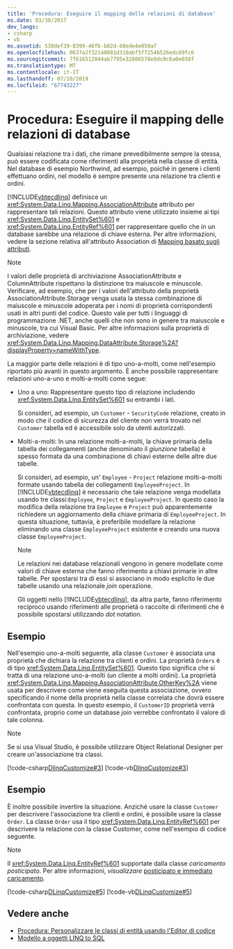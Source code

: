 ```yaml
---
title: 'Procedura: Eseguire il mapping delle relazioni di database'
ms.date: 03/30/2017
dev_langs:
- csharp
- vb
ms.assetid: 538def39-8399-46fb-b02d-60ede4e050af
ms.openlocfilehash: 0637a2f32140081d310abf5f7254b526edc69fc6
ms.sourcegitcommit: 7f616512044ab7795e32806578e8dc0c6a0e038f
ms.translationtype: MT
ms.contentlocale: it-IT
ms.lasthandoff: 07/10/2019
ms.locfileid: "67743227"
---
```

# <a name="how-to-map-database-relationships"></a>Procedura: Eseguire il mapping delle relazioni di database
Qualsiasi relazione tra i dati, che rimane prevedibilmente sempre la stessa, può essere codificata come riferimenti alla proprietà nella classe di entità. Nel database di esempio Northwind, ad esempio, poiché in genere i clienti effettuano ordini, nel modello è sempre presente una relazione tra clienti e ordini.  
  
 [!INCLUDE[vbtecdlinq](../../../../../../includes/vbtecdlinq-md.md)] definisce un <xref:System.Data.Linq.Mapping.AssociationAttribute> attributo per rappresentare tali relazioni. Questo attributo viene utilizzato insieme ai tipi <xref:System.Data.Linq.EntitySet%601> e <xref:System.Data.Linq.EntityRef%601> per rappresentare quello che in un database sarebbe una relazione di chiave esterna. Per altre informazioni, vedere la sezione relativa all'attributo Association di [Mapping basato sugli attributi](../../../../../../docs/framework/data/adonet/sql/linq/attribute-based-mapping.md).  
  
> [!NOTE]
>  I valori delle proprietà di archiviazione AssociationAttribute e ColumnAttribute rispettano la distinzione tra maiuscole e minuscole. Verificare, ad esempio, che per i valori dell'attributo della proprietà AssociationAttribute.Storage venga usata la stessa combinazione di maiuscole e minuscole adoperata per i nomi di proprietà corrispondenti usati in altri punti del codice. Questo vale per tutti i linguaggi di programmazione .NET, anche quelli che non sono in genere tra maiuscole e minuscole, tra cui Visual Basic. Per altre informazioni sulla proprietà di archiviazione, vedere <xref:System.Data.Linq.Mapping.DataAttribute.Storage%2A?displayProperty=nameWithType>.  
  
 La maggior parte delle relazioni è di tipo uno-a-molti, come nell'esempio riportato più avanti in questo argomento. È anche possibile rappresentare relazioni uno-a-uno e molti-a-molti come segue:  
  
- Uno a uno: Rappresentare questo tipo di relazione includendo <xref:System.Data.Linq.EntitySet%601> su entrambi i lati.  
  
     Si consideri, ad esempio, un `Customer` - `SecurityCode` relazione, creato in modo che il codice di sicurezza del cliente non verrà trovato nel `Customer` tabella ed è accessibile solo da utenti autorizzati.  
  
- Molti-a-molti: In una relazione molti-a-molti, la chiave primaria della tabella dei collegamenti (anche denominato il *giunzione* tabella) è spesso formata da una combinazione di chiavi esterne delle altre due tabelle.  
  
     Si consideri, ad esempio, un' `Employee` - `Project` relazione molti-a-molti formate usando tabella dei collegamenti `EmployeeProject`. In [!INCLUDE[vbtecdlinq](../../../../../../includes/vbtecdlinq-md.md)] è necessario che tale relazione venga modellata usando tre classi:`Employee`, `Project` e `EmployeeProject`. In questo caso la modifica della relazione tra `Employee` e `Project` può apparentemente richiedere un aggiornamento della chiave primaria di `EmployeeProject`. In questa situazione, tuttavia, è preferibile modellare la relazione eliminando una classe `EmployeeProject` esistente e creando una nuova classe `EmployeeProject`.  
  
    > [!NOTE]
    >  Le relazioni nei database relazionali vengono in genere modellate come valori di chiave esterna che fanno riferimento a chiavi primarie in altre tabelle. Per spostarsi tra di essi si associano in modo esplicito le due tabelle usando una relazionale *join* operazione.  
    >   
    >  Gli oggetti nello [!INCLUDE[vbtecdlinq](../../../../../../includes/vbtecdlinq-md.md)], da altra parte, fanno riferimento reciproco usando riferimenti alle proprietà o raccolte di riferimenti che è possibile spostarsi utilizzando *dot* notation.  
  
## <a name="example"></a>Esempio  
 Nell'esempio uno-a-molti seguente, alla classe `Customer` è associata una proprietà che dichiara la relazione tra clienti e ordini.  La proprietà `Orders` è di tipo <xref:System.Data.Linq.EntitySet%601>. Questo tipo significa che si tratta di una relazione uno-a-molti (un cliente a molti ordini). La proprietà <xref:System.Data.Linq.Mapping.AssociationAttribute.OtherKey%2A> viene usata per descrivere come viene eseguita questa associazione, ovvero specificando il nome della proprietà nella classe correlata che dovrà essere confrontata con questa. In questo esempio, il `CustomerID` proprietà verrà confrontata, proprio come un database *join* verrebbe confrontato il valore di tale colonna.  
  
> [!NOTE]
>  Se si usa Visual Studio, è possibile utilizzare Object Relational Designer per creare un'associazione tra classi.  
  
 [!code-csharp[DlinqCustomize#3](../../../../../../samples/snippets/csharp/VS_Snippets_Data/DLinqCustomize/cs/Program.cs#3)]
 [!code-vb[DlinqCustomize#3](../../../../../../samples/snippets/visualbasic/VS_Snippets_Data/DLinqCustomize/vb/Module1.vb#3)]  
  
## <a name="example"></a>Esempio  
 È inoltre possibile invertire la situazione. Anziché usare la classe `Customer` per descrivere l'associazione tra clienti e ordini, è possibile usare la classe `Order`. La classe `Order` usa il tipo <xref:System.Data.Linq.EntityRef%601> per descrivere la relazione con la classe Customer, come nell'esempio di codice seguente.  
  
> [!NOTE]
>  Il <xref:System.Data.Linq.EntityRef%601> supportate dalla classe *caricamento posticipato*. Per altre informazioni, *visualizzare* [posticipato e immediato caricamento](../../../../../../docs/framework/data/adonet/sql/linq/deferred-versus-immediate-loading.md).  
  
 [!code-csharp[DLinqCustomize#5](../../../../../../samples/snippets/csharp/VS_Snippets_Data/DLinqCustomize/cs/Program.cs#5)]
 [!code-vb[DLinqCustomize#5](../../../../../../samples/snippets/visualbasic/VS_Snippets_Data/DLinqCustomize/vb/Module1.vb#5)]  
  
## <a name="see-also"></a>Vedere anche

- [Procedura: Personalizzare le classi di entità usando l'Editor di codice](../../../../../../docs/framework/data/adonet/sql/linq/how-to-customize-entity-classes-by-using-the-code-editor.md)
- [Modello a oggetti LINQ to SQL](../../../../../../docs/framework/data/adonet/sql/linq/the-linq-to-sql-object-model.md)
